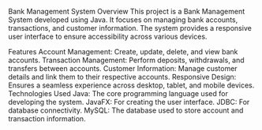 Bank Management System
Overview
This project is a Bank Management System developed using Java. It focuses on managing bank accounts, transactions, and customer information. The system provides a responsive user interface to ensure accessibility across various devices.

Features
Account Management: Create, update, delete, and view bank accounts.
Transaction Management: Perform deposits, withdrawals, and transfers between accounts.
Customer Information: Manage customer details and link them to their respective accounts.
Responsive Design: Ensures a seamless experience across desktop, tablet, and mobile devices.
Technologies Used
Java: The core programming language used for developing the system.
JavaFX: For creating the user interface.
JDBC: For database connectivity.
MySQL: The database used to store account and transaction information.
